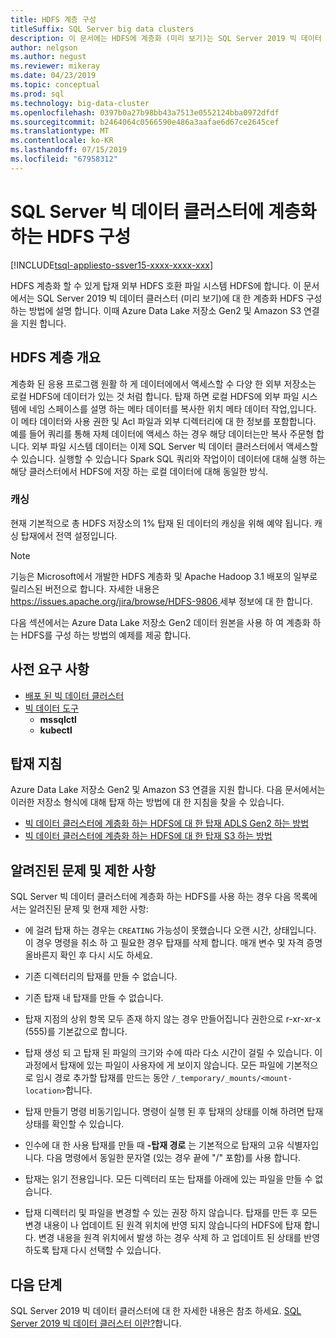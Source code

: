 ```yaml
---
title: HDFS 계층 구성
titleSuffix: SQL Server big data clusters
description: 이 문서에는 HDFS에 계층화 (미리 보기)는 SQL Server 2019 빅 데이터 클러스터에서 HDFS에 외부 Azure 데이터 레이크 저장소 파일 시스템 탑재를 구성 하는 방법을 설명 합니다.
author: nelgson
ms.author: negust
ms.reviewer: mikeray
ms.date: 04/23/2019
ms.topic: conceptual
ms.prod: sql
ms.technology: big-data-cluster
ms.openlocfilehash: 0397b0a27b98bb43a7513e0552124bba0972dfdf
ms.sourcegitcommit: b2464064c0566590e486a3aafae6d67ce2645cef
ms.translationtype: MT
ms.contentlocale: ko-KR
ms.lasthandoff: 07/15/2019
ms.locfileid: "67958312"
---
```

# <a name="configure-hdfs-tiering-on-sql-server-big-data-clusters"></a>SQL Server 빅 데이터 클러스터에 계층화 하는 HDFS 구성

[!INCLUDE[tsql-appliesto-ssver15-xxxx-xxxx-xxx](../includes/tsql-appliesto-ssver15-xxxx-xxxx-xxx.md)]

HDFS 계층화 할 수 있게 탑재 외부 HDFS 호환 파일 시스템 HDFS에 합니다. 이 문서에서는 SQL Server 2019 빅 데이터 클러스터 (미리 보기)에 대 한 계층화 HDFS 구성 하는 방법에 설명 합니다. 이때 Azure Data Lake 저장소 Gen2 및 Amazon S3 연결을 지원 합니다. 

## <a name="hdfs-tiering-overview"></a>HDFS 계층 개요

계층화 된 응용 프로그램 원활 하 게 데이터에에서 액세스할 수 다양 한 외부 저장소는 로컬 HDFS에 데이터가 있는 것 처럼 합니다. 탑재 하면 로컬 HDFS에 외부 파일 시스템에 네임 스페이스를 설명 하는 메타 데이터를 복사한 위치 메타 데이터 작업,입니다. 이 메타 데이터와 사용 권한 및 Acl 파일과 외부 디렉터리에 대 한 정보를 포함합니다. 예를 들어 쿼리를 통해 자체 데이터에 액세스 하는 경우 해당 데이터는만 복사 주문형 합니다. 외부 파일 시스템 데이터는 이제 SQL Server 빅 데이터 클러스터에서 액세스할 수 있습니다. 실행할 수 있습니다 Spark SQL 쿼리와 작업이이 데이터에 대해 실행 하는 해당 클러스터에서 HDFS에 저장 하는 로컬 데이터에 대해 동일한 방식.

### <a name="caching"></a>캐싱
현재 기본적으로 총 HDFS 저장소의 1% 탑재 된 데이터의 캐싱을 위해 예약 됩니다. 캐싱 탑재에서 전역 설정입니다.

> [!NOTE]
> 기능은 Microsoft에서 개발한 HDFS 계층화 및 Apache Hadoop 3.1 배포의 일부로 릴리스된 버전으로 합니다. 자세한 내용은 [ https://issues.apache.org/jira/browse/HDFS-9806 ](https://issues.apache.org/jira/browse/HDFS-9806) 세부 정보에 대 한 합니다.

다음 섹션에서는 Azure Data Lake 저장소 Gen2 데이터 원본을 사용 하 여 계층화 하는 HDFS를 구성 하는 방법의 예제를 제공 합니다.

## <a name="prerequisites"></a>사전 요구 사항

- [배포 된 빅 데이터 클러스터](deployment-guidance.md)
- [빅 데이터 도구](deploy-big-data-tools.md)
  - **mssqlctl**
  - **kubectl**

## <a name="mounting-instructions"></a>탑재 지침

Azure Data Lake 저장소 Gen2 및 Amazon S3 연결을 지원 합니다. 다음 문서에서는 이러한 저장소 형식에 대해 탑재 하는 방법에 대 한 지침을 찾을 수 있습니다.

- [빅 데이터 클러스터에 계층화 하는 HDFS에 대 한 탑재 ADLS Gen2 하는 방법](hdfs-tiering-mount-adlsgen2.md)
- [빅 데이터 클러스터에 계층화 하는 HDFS에 대 한 탑재 S3 하는 방법](hdfs-tiering-mount-s3.md)

## <a id="issues"></a> 알려진된 문제 및 제한 사항

SQL Server 빅 데이터 클러스터에 계층화 하는 HDFS를 사용 하는 경우 다음 목록에서는 알려진된 문제 및 현재 제한 사항:

- 에 걸려 탑재 하는 경우는 `CREATING` 가능성이 못했습니다 오랜 시간, 상태입니다. 이 경우 명령을 취소 하 고 필요한 경우 탑재를 삭제 합니다. 매개 변수 및 자격 증명 올바른지 확인 후 다시 시도 하세요.

- 기존 디렉터리의 탑재를 만들 수 없습니다.

- 기존 탑재 내 탑재를 만들 수 없습니다.

- 탑재 지점의 상위 항목 모두 존재 하지 않는 경우 만들어집니다 권한으로 r-xr-xr-x (555)를 기본값으로 합니다.

- 탑재 생성 되 고 탑재 된 파일의 크기와 수에 따라 다소 시간이 걸릴 수 있습니다. 이 과정에서 탑재에 있는 파일이 사용자에 게 보이지 않습니다. 모든 파일에 기본적으로 임시 경로 추가할 탑재를 만드는 동안 `/_temporary/_mounts/<mount-location>`합니다.

- 탑재 만들기 명령 비동기입니다. 명령이 실행 된 후 탑재의 상태를 이해 하려면 탑재 상태를 확인할 수 있습니다.

- 인수에 대 한 사용 탑재를 만들 때 **-탑재 경로** 는 기본적으로 탑재의 고유 식별자입니다. 다음 명령에서 동일한 문자열 (있는 경우 끝에 "/" 포함)를 사용 합니다.

- 탑재는 읽기 전용입니다. 모든 디렉터리 또는 탑재를 아래에 있는 파일을 만들 수 없습니다.

- 탑재 디렉터리 및 파일을 변경할 수 있는 권장 하지 않습니다. 탑재를 만든 후 모든 변경 내용이 나 업데이트 된 원격 위치에 반영 되지 않습니다의 HDFS에 탑재 합니다. 변경 내용을 원격 위치에서 발생 하는 경우 삭제 하 고 업데이트 된 상태를 반영 하도록 탑재 다시 선택할 수 있습니다.

## <a name="next-steps"></a>다음 단계

SQL Server 2019 빅 데이터 클러스터에 대 한 자세한 내용은 참조 하세요. [SQL Server 2019 빅 데이터 클러스터 이란?](big-data-cluster-overview.md)합니다.
